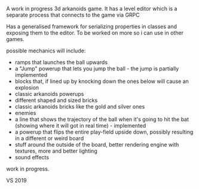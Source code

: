A work in progress 3d arkanoids game.
It has a level editor which is a separate process that connects to the game via GRPC

Has a generalised framework for serializing properties in classes and exposing them to the editor. To be worked on more so i can use in other games.

possible mechanics will include:
- ramps that launches the ball upwards
- a "Jump" powerup that lets you jump the ball - the jump is partially implemented
- blocks that, if lined up by knocking down the ones below will cause an explosion
- classic arkanoids powerups
- different shaped and sized bricks
- classic arkanoids bricks like the gold and silver ones
- enemies
- a line that shows the trajectory of the ball when it's going to hit the bat (showing where it will got in real time) - implemented
- a powerup that flips the entire play-field upside down, possibly resulting in a different or weird board
- stuff around the outside of the board, better rendering engine with textures, more and better lighting
- sound effects

work in progress.

VS 2019
